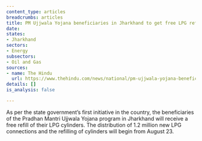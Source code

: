 ```yaml
---
content_type: articles
breadcrumbs: articles
title: PM Ujjwala Yojana beneficiaries in Jharkhand to get free LPG refill
date: 
states:
- Jharkhand
sectors:
- Energy
subsectors:
- Oil and Gas
sources:
- name: The Hindu
  url: https://www.thehindu.com/news/national/pm-ujjwala-yojana-beneficiaries-in-jharkhand-to-get-free-lpg-refill/article28813147.ece
details: []
is_analysis: false

---
```

As per the state government’s first initiative in the country, the beneficiaries of the Pradhan Mantri Ujjwala Yojana program in Jharkhand will receive a free refill of their LPG cylinders. The distribution of 1.2 million new LPG connections and the refilling of cylinders will begin from August 23.